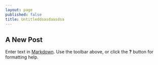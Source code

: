 ```yaml
---
layout: page
published: false
title: Untitleddsasdaasdsa
---
```

## A New Post

Enter text in [Markdown](http://daringfireball.net/projects/markdown/). Use the toolbar above, or click the **?** button for formatting help.
